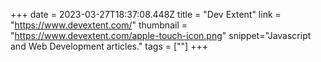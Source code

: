 +++
date = 2023-03-27T18:37:08.448Z
title = "Dev Extent"
link = "https://www.devextent.com/"
thumbnail = "https://www.devextent.com/apple-touch-icon.png"
snippet="Javascript and Web Development articles."
tags = [""]
+++
